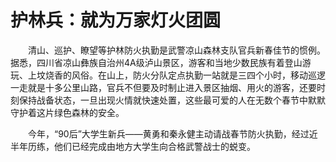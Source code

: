 护林兵：就为万家灯火团圆
===

　　清山、巡护、瞭望等护林防火执勤是武警凉山森林支队官兵新春佳节的惯例。据悉，四川省凉山彝族自治州4A级泸山景区，游客和当地少数民族有着登山游玩、上坟烧香的风俗。在山上，防火分队定点执勤一站就是三四个小时，移动巡逻一走就是十多公里山路，官兵不但要及时制止进入景区抽烟、用火的游客，还要时刻保持战备状态，一旦出现火情就快速处置，这些最可爱的人在无数个春节中默默守护着这片绿色森林的安全。

　　今年，“90后”大学生新兵——黄勇和秦永健主动请战春节防火执勤，经过近半年历练，他们已经完成由地方大学生向合格武警战士的蜕变。
